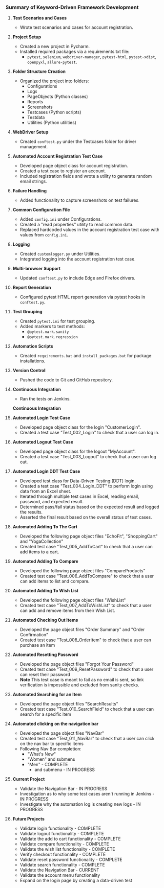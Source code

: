 ### Summary of Keyword-Driven Framework Development

1. **Test Scenarios and Cases**
   - Wrote test scenarios and cases for account registration.

2. **Project Setup**
   - Created a new project in Pycharm.
   - Installed required packages via a requirements.txt file:
     - `pytest`, `selenium`, `webdriver-manager`, `pytest-html`, `pytest-xdist`, `openpyxl`, `allure-pytest`.

3. **Folder Structure Creation**
   - Organized the project into folders:
     - Configurations
     - Logs
     - PageObjects (Python classes)
     - Reports
     - Screenshots
     - Testcases (Python scripts)
     - Testdata
     - Utilities (Python utilities)

4. **WebDriver Setup**
   - Created `conftest.py` under the Testcases folder for driver management.

5. **Automated Account Registration Test Case**
   - Developed page object class for account registration.
   - Created a test case to register an account.
   - Included registration fields and wrote a utility to generate random email strings.

6. **Failure Handling**
   - Added functionality to capture screenshots on test failures.

7. **Common Configuration File**
   - Added `config.ini` under Configurations.
   - Created a "read properties" utility to read common data.
   - Replaced hardcoded values in the account registration test case with values from `config.ini`.

8. **Logging**
   - Created `customlogger.py` under Utilities.
   - Integrated logging into the account registration test case.

9. **Multi-browser Support**
   - Updated `conftest.py` to include Edge and Firefox drivers.

10. **Report Generation**
    - Configured pytest HTML report generation via pytest hooks in `conftest.py`.

11. **Test Grouping**
    - Created `pytest.ini` for test grouping.
    - Added markers to test methods:
      - `@pytest.mark.sanity`
      - `@pytest.mark.regression`

12. **Automation Scripts**
    - Created `requirements.bat` and `install_packages.bat` for package installations.

13. **Version Control**
    - Pushed the code to Git and GitHub repository.

14. **Continuous Integration**
    - Ran the tests on Jenkins.

    **Continuous Integration**

15. **Automated Login Test Case**
    - Developed page object class for the login "CustomerLogin".
    - Created a test case "Test_002_Login" to check that a user can log in.

16. **Automated Logout Test Case**
    - Developed page object class for the logout "MyAccount".
    - Created a test case "Test_003_Logout" to check that a user can log out.

17. **Automated Login DDT Test Case**
    - Developed test class for Data-Driven Testing (DDT) login.
    - Created a test case "Test_004_Login_DDT" to perform login using data from an Excel sheet.
    - Iterated through multiple test cases in Excel, reading email, password, and expected result.
    - Determined pass/fail status based on the expected result and logged the results.
    - Asserted the final result based on the overall status of test cases.

18. **Automated Adding To The Cart**
    - Developed the following page object files "EchoFit", "ShoppingCart" and "YogaCollection"
    - Created test case "Test_005_AddToCart" to check that a user can add items to a cart.

19. **Automated Adding To Compare**
    - Developed the following page object files "CompareProducts"
    - Created test case "Test_006_AddToCompare" to check that a user can add items to list and compare. 

20. **Automated Adding To Wish List**
    - Developed the following page object files "WishList"
    - Created test case "Test_007_AddToWishList" to check that a user can add and remove items from their Wish List. 

21. **Automated Checking Out Items**
    - Developed the page object files "Order Summary" and "Order Confirmation"
    - Created test case "Test_008_OrderItem" to check that a user can purchase an item

22. **Automated Resetting Password**
    - Developed the page object files "Forgot Your Password"
    - Created test case "Test_009_ResetPassword" to check that a user can reset their password
    - **Note** This test case is meant to fail as no email is sent, so link verification is impossible and excluded from sanity checks.

23. **Automated Searching for an Item**
    - Developed the page object files "SearchResults"
    - Created test case "Test_010_SearchField" to check that a user can search for a specific item

24. **Automated clicking on the navigation bar**
    - Developed the page object files "NavBar"
    - Created test case "Test_011_NavBar" to check that a user can click on the nav bar to specific items
    - Following Nav Bar completion:
      - "What's New"
      - "Women" and submenu
      - "Men" - COMPLETE 
        - and submenu - IN PROGRESS

25. **Current Project**
    - Validate the Navigation Bar - IN PROGRESS
    - Investigation as to why some test cases aren't running in Jenkins - IN PROGRESS
    - Investigate why the automation log is creating new logs - IN PROGRESS
       
26. **Future Projects**
    - Validate login functionality - COMPLETE
    - Validate logout functionality - COMPLETE
    - Validate the add to cart functionality - COMPLETE
    - Validate compare functionality - COMPLETE
    - Validate the wish list functionality - COMPLETE
    - Verify checkout functionality - COMPLETE
    - Validate reset password functionality - COMPLETE
    - Validate search functionality - COMPLETE
    - Validate the Navigation Bar - CURRENT
    - Validate the account menu functionality 
    - Expand on the login page by creating a data-driven test
